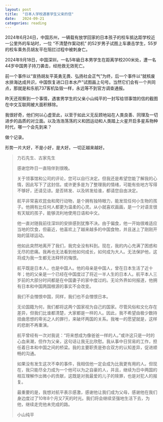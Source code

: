 ```yaml
---
layout: post
title:  "日本人学校遇害学生父亲的信"
date:   2024-09-21
categories: reading
---
```


2024年6月24日，中国苏州，一辆载有放学回家的日本孩子的校车抵达距学校近一公里外的车站时，一位 “不清楚作案动机” 的52岁男子试图上车袭击学生，55岁的校车乘务员胡友平在阻拦过程中被刺身亡。

2024年9月18日，中国深圳，一名5年級日本男学生在距离学校200米处，遭一名44岁中国男子持刀袭击，经抢救无效死亡。

前一个事件以“宣扬胡友平英勇无畏、弘扬社会正气”为终，后一个事件以“就核废水排海达成共识，中国恢复进口日本水产”试图画上句号。当然它们会有一个共同点，那就是和东航737客机坠毁一样，永远等不到官方调查通报。

昨天还观察到一个事情，遇害男学生的父亲小山纯平的一封写给领事馆的信的截图在中文互联网被大面积移除。

我很好奇，他们何以心虚至此，以至于如此义无反顾地站在人类良善、同理及一切进步的品质的对立面。以及浩浩荡荡的义和团运动和人类踏上火星开启多星系物种时代，哪一个会先到来？

做个记录。

形势一片大好，不是小好，是大好。一切正越来越好。

> 力石先生、古家先生
> 
> 感谢您昨日一直陪伴到很晚。
> 
> 关于领事馆和公司的评论，您可以自行决定。但我还是希望您能了解我的心情，因此写下了这封信。或许更多是为了整理我的情绪，可能有些地方写得不够好，还请见谅。是否转发、以及转发给谁，都请您自由决定。
> 
> 航平非常喜欢昆虫和爬行动物，是个拥有独特眼力，能发现任何小生物的孩子。他拥有比任何人都更为温柔的心灵。从小就喜欢画画，是一个对语言很有天赋的孩子，能够流利地使用日语和中文。
> 
> 他一直对随我前往深圳的安排感到犹豫不决。由于偏食，他一开始很难适应当地的饮食，但最近，他喜欢上了越来越多的中国食物，并且迷上了刚刚开始的篮球运动。
> 
> 他如此突然地离开了我们，我完全没有料到。现在，我的内心充满了困惑和无尽的悲痛。我再也无法看到他如何成长，如何成为大人。无法保护他，这将成为我一生都无法释怀的悔恨。
> 
> 航平既是日本人，也是中国人。他的母亲是中国人，曾在日本生活了近十年；他的父亲是一个已经在中国度过了将近一半人生的日本人。航平本人三岁前的大部分时间都是在中国妻子的家中度过的。无论外界如何报道，他拥有日本和中国两国根源的事实不会改变。
> 
> 我们不会憎恨中国，同样，我们也不会憎恨日本。
> 
> 无论国籍为何，我们都将这两个国家视为自己的国家。尽管风俗和文化存在差异，但我们比谁都清楚，大家都是一样的人。因此，我不希望由极少数持扭曲思想的卑劣之人的罪行，来破坏两国的关系。我唯一的愿望就是，这样的悲剧不再重演。
> 
> 航平曾经有一次对我说：“将来想成为像爸爸一样的人。”或许这只是一时的心血来潮，但作为父亲，这句话让我无比欣慰。我从事中日贸易的工作，担任着日本和中国之间的桥梁。我的主要职责是弥合双方的认知差异，促进顺畅的沟通。
> 
> 如果没有发生这次不幸的事件，我相信他一定会成为比我更有用的人。但现在，我只能尽全力成为一个他可以为之自豪的人，并且，继续为日中两国的相互理解作出微小的贡献，这既是对我最爱的儿子的赎罪，也是对犯人的报复。
> 
> 最重要的是，我想对航平表示感激，感谢他让我们成为父母，感谢他在我们身边度过了10年8个月又7天的时光。我们将会继续坚强地生活下去，为他，继续走完他未完成的路。
> 
> 小山纯平